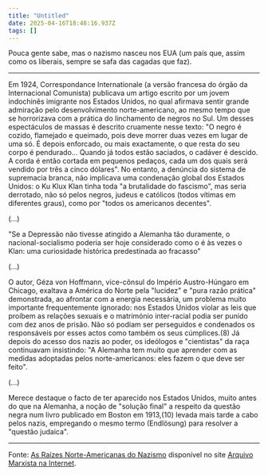 ```yaml
---
title: "Untitled"
date: 2025-04-16T18:48:16.937Z
tags: []
---
```


Pouca gente sabe, mas o nazismo nasceu nos EUA (um país que, assim como os liberais, sempre se safa das cagadas que faz).

***

Em 1924, Correspondance Internationale (a versão francesa do órgão da Internacional Comunista) publicava um artigo escrito por um jovem indochinês imigrante nos Estados Unidos, no qual afirmava sentir grande admiração pelo desenvolvimento norte-americano, ao mesmo tempo que se horrorizava com a prática do linchamento de negros no Sul. Um desses espectáculos de massas é descrito cruamente nesse texto: "O negro é cozido, flamejado e queimado, pois deve morrer duas vezes em lugar de uma só. É depois enforcado, ou mais exactamente, o que resta do seu corpo é pendurado... Quando já todos estão saciados, o cadáver é descido. A corda é então cortada em pequenos pedaços, cada um dos quais será vendido por três a cinco dólares". No entanto, a denúncia do sistema de supremacia branca, não implicava uma condenação global dos Estados Unidos: o Ku Klux Klan tinha toda "a brutalidade do fascismo", mas seria derrotado, não só pelos negros, judeus e católicos (todos vítimas em diferentes graus), como por "todos os americanos decentes".

(...)

"Se a Depressão não tivesse atingido a Alemanha tão duramente, o nacional-socialismo poderia ser hoje considerado como o é às vezes o Klan: uma curiosidade histórica predestinada ao fracasso"

(...)

O autor, Géza von Hoffmann, vice-cônsul do lmpério Austro-Húngaro em Chicago, exaltava a América do Norte peIa "lucidez" e "pura razão prática" demonstrada, ao afrontar com a energia necessária, um problema muito importante frequentemente ignorado: nos Estados Unidos violar as leis que proíbem as relações sexuais e o matrimónio inter-racial podia ser punido com dez anos de prisão. Não só podiam ser perseguidos e condenados os responsáveis por esses actos como também os seus cúmplices.(8) Já depois do acesso dos nazis ao poder, os ideólogos e "cientistas" da raça continuavam insistindo: "A Alemanha tem muito que aprender com as medidas adoptadas pelos norte-americanos: eles fazem o que deve ser feito".

(...)

Merece destaque o facto de ter aparecido nos Estados Unidos, muito antes do que na Alemanha, a noção de "solução final" a respeito da questão negra num livro publicado em Boston em 1913,(10) levada mais tarde a cabo pelos nazis, empregando o mesmo termo (Endlösung) para resolver a "questão judaica".

***

Fonte: [As Raízes Norte-Americanas do Nazismo](https://www.marxists.org/portugues/losurdo/2004/11/nazismo.htm) disponível no site [Arquivo Marxista na Internet](https://www.marxists.org/portugues/index.htm).